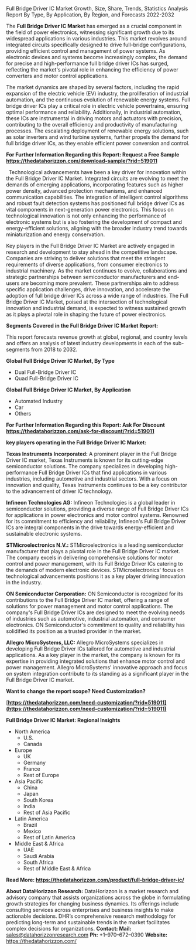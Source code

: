 ﻿Full Bridge Driver IC Market Growth, Size, Share, Trends, Statistics Analysis Report By Type, By Application, By Region, and Forecasts 2022-2032

The **Full Bridge Driver IC Market** has emerged as a crucial component in the field of power electronics, witnessing significant growth due to its widespread applications in various industries. This market revolves around integrated circuits specifically designed to drive full-bridge configurations, providing efficient control and management of power systems. As electronic devices and systems become increasingly complex, the demand for precise and high-performance full bridge driver ICs has surged, reflecting the market's pivotal role in enhancing the efficiency of power converters and motor control applications.

The market dynamics are shaped by several factors, including the rapid expansion of the electric vehicle (EV) industry, the proliferation of industrial automation, and the continuous evolution of renewable energy systems. Full bridge driver ICs play a critical role in electric vehicle powertrains, ensuring optimal performance and reliability. Additionally, in industrial automation, these ICs are instrumental in driving motors and actuators with precision, contributing to the overall efficiency and productivity of manufacturing processes. The escalating deployment of renewable energy solutions, such as solar inverters and wind turbine systems, further propels the demand for full bridge driver ICs, as they enable efficient power conversion and control.

**For Further Information Regarding this Report: Request a Free Sample <https://thedatahorizzon.com/download-sample/?rid=519011>** 

` `Technological advancements have been a key driver for innovation within the Full Bridge Driver IC Market. Integrated circuits are evolving to meet the demands of emerging applications, incorporating features such as higher power density, advanced protection mechanisms, and enhanced communication capabilities. The integration of intelligent control algorithms and robust fault detection systems has positioned full bridge driver ICs as vital components in next-generation power electronics. This focus on technological innovation is not only enhancing the performance of electronic systems but is also fostering the development of compact and energy-efficient solutions, aligning with the broader industry trend towards miniaturization and energy conservation.

Key players in the Full Bridge Driver IC Market are actively engaged in research and development to stay ahead in the competitive landscape. Companies are striving to deliver solutions that meet the stringent requirements of diverse applications, from consumer electronics to industrial machinery. As the market continues to evolve, collaborations and strategic partnerships between semiconductor manufacturers and end-users are becoming more prevalent. These partnerships aim to address specific application challenges, drive innovation, and accelerate the adoption of full bridge driver ICs across a wide range of industries. The Full Bridge Driver IC Market, poised at the intersection of technological innovation and industrial demand, is expected to witness sustained growth as it plays a pivotal role in shaping the future of power electronics.

**Segments Covered in the Full Bridge Driver IC Market Report:**

This report forecasts revenue growth at global, regional, and country levels and offers an analysis of latest industry developments in each of the sub-segments from 2018 to 2032.

**Global Full Bridge Driver IC Market, By Type**

- Dual Full-Bridge Driver IC
- Quad Full-Bridge Driver IC

**Global Full Bridge Driver IC Market, By Application**

- Automated Industry
- Car
- Others

**For Further Information Regarding this Report: Ask For Discount <https://thedatahorizzon.com/ask-for-discount/?rid=519011>** 

**key players operating in the Full Bridge Driver IC Market:**

**Texas Instruments Incorporated:** A prominent player in the Full Bridge Driver IC market, Texas Instruments is known for its cutting-edge semiconductor solutions. The company specializes in developing high-performance Full Bridge Driver ICs that find applications in various industries, including automotive and industrial sectors. With a focus on innovation and quality, Texas Instruments continues to be a key contributor to the advancement of driver IC technology.

**Infineon Technologies AG:** Infineon Technologies is a global leader in semiconductor solutions, providing a diverse range of Full Bridge Driver ICs for applications in power electronics and motor control systems. Renowned for its commitment to efficiency and reliability, Infineon's Full Bridge Driver ICs are integral components in the drive towards energy-efficient and sustainable electronic systems.

**STMicroelectronics N.V.:** STMicroelectronics is a leading semiconductor manufacturer that plays a pivotal role in the Full Bridge Driver IC market. The company excels in delivering comprehensive solutions for motor control and power management, with its Full Bridge Driver ICs catering to the demands of modern electronic devices. STMicroelectronics' focus on technological advancements positions it as a key player driving innovation in the industry.

**ON Semiconductor Corporation:** ON Semiconductor is recognized for its contributions to the Full Bridge Driver IC market, offering a range of solutions for power management and motor control applications. The company's Full Bridge Driver ICs are designed to meet the evolving needs of industries such as automotive, industrial automation, and consumer electronics. ON Semiconductor's commitment to quality and reliability has solidified its position as a trusted provider in the market.

**Allegro MicroSystems, LLC:** Allegro MicroSystems specializes in developing Full Bridge Driver ICs tailored for automotive and industrial applications. As a key player in the market, the company is known for its expertise in providing integrated solutions that enhance motor control and power management. Allegro MicroSystems' innovative approach and focus on system integration contribute to its standing as a significant player in the Full Bridge Driver IC market.

**Want to change the report scope? Need Customization?**

[**https://thedatahorizzon.com/need-customization/?rid=519011](https://thedatahorizzon.com/need-customization/?rid=519011)** 

**Full Bridge Driver IC Market: Regional Insights**

- North America
  - U.S.
  - Canada
- Europe
  - UK
  - Germany
  - France
  - Rest of Europe
- Asia Pacific
  - China
  - Japan
  - South Korea
  - India
  - Rest of Asia Pacific
- Latin America
  - Brazil
  - Mexico
  - Rest of Latin America
- Middle East & Africa
  - UAE
  - Saudi Arabia
  - South Africa
  - Rest of Middle East & Africa

**Read More: <https://thedatahorizzon.com/product/full-bridge-driver-ic/>** 

**About DataHorizzon Research:**DataHorizzon is a market research and advisory company that assists organizations across the globe in formulating growth strategies for changing business dynamics. Its offerings include consulting services across enterprises and business insights to make actionable decisions. DHR’s comprehensive research methodology for predicting long-term and sustainable trends in the market facilitates complex decisions for organizations.**Contact:Mail:** <sales@datahorizzonresearch.com> **Ph:** +1–970–672–0390**Website:** <https://thedatahorizzon.com/> 
